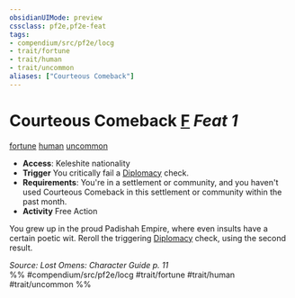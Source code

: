 ```yaml
---
obsidianUIMode: preview
cssclass: pf2e,pf2e-feat
tags:
- compendium/src/pf2e/locg
- trait/fortune
- trait/human
- trait/uncommon
aliases: ["Courteous Comeback"]
---
```

# Courteous Comeback  [F](../../rules/core-rulebook/chapter-9-playing-the-game.md#Actions "Free Action") *Feat 1*  
[fortune](../../rules/traits/fortune.md)  [human](../../rules/traits/human.md)  [uncommon](../../rules/traits/uncommon.md)  

- **Access**: Keleshite nationality
- **Trigger** You critically fail a [Diplomacy](../skills.md#Diplomacy) check.
- **Requirements**: You're in a settlement or community, and you haven't used Courteous Comeback in this settlement or community within the past month.
- **Activity** Free Action

You grew up in the proud Padishah Empire, where even insults have a certain poetic wit. Reroll the triggering [Diplomacy](../skills.md#Diplomacy) check, using the second result.

*Source: Lost Omens: Character Guide p. 11*  
%% #compendium/src/pf2e/locg #trait/fortune #trait/human #trait/uncommon %%